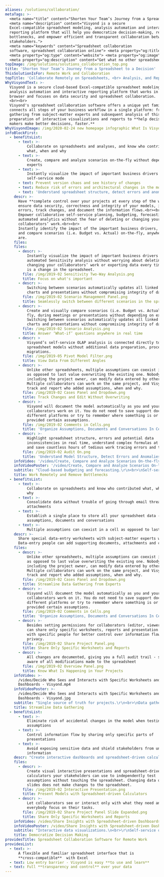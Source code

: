 ```yaml
---
aliases: /solutions/collaboration/
metaTags: >-
  <meta name="title" content="Shorten Your Team’s Journey from a Spreadsheet to a Decision"> 
  <meta name="description" content="Visyond is a secure
  Excel-compatible spreadsheet modeling, analysis automation and interactive
  reporting platform that will help you democratize decision-making, remove
  bottlenecks, and empower efficient and transparent collaboration between
  stakeholders."> 
  <meta name="keywords" content="Spreadsheet collaboration
  software, spreadsheet collaboration online"> <meta property="og:title" content="Shorten Your Team’s Journey from a Spreadsheet to a Decision"> 
  <meta property="og:type" content="website"> <meta property="og:image" content="https://visyond.com/img/Visyond%20Inforgraphics%20%20NEW%20v23%201.5x%20supersample.png"> 
  <meta property="og:description" content="Get what no other spreadsheet-based technology can give you. Carry out, in minutes, what takes experts hours or days to do."> <meta property="og:url" content="https://visyond.com/solutions/spreadsheet-collaboration-software"> 
topImage: /img/solutions/solutions_collaboration_top.png
title: 'Shorten Your Team’s Journey from a Spreadsheet to a Decision'
ThisSolutionIsFor: Remote Work and Collaboration
topTitle: 'Collaborate Remotely on Spreadsheets, <br> Analysis, and Reports'
WhyVisyondText: >-
  Visyond is a secure cloud-based Excel-compatible spreadsheet modeling,
  analysis automation and interactive reporting platform that works in the
  browser and focuses on data security and spreadsheet collaboration.
  <br><br>
  Visyond's spreadsheet collaboration software offers a unique yet familiar all-in-one integrated solution that
  connects all steps of your business workflow in a single platform: from data
  gathering from subject-matter experts and subsequent analysis of this data to
  preparation of interactive visualizations and reports to **help decision
  makers make better decisions, faster.**
WhyVisyondImage: /img/2020-02-24 new homepage infographic What Is Visyond.png
infoBlockFirst:
  - benefitsList:
      - text: >-
          Collaborate on spreadsheets and analyses, and know who contributed
          what, when and why
      - text: >-
          Create, compare and analyze scenarios on-the-fly without depending on
          experts
      - text: >-
          Instantly visualize the impact of important business drivers in
          self-service mode
      - text: Prevent version chaos and see history of changes
      - text: Reduce risk of errors and architectural changes in the model
      - text: 'Understand spreadsheet structure, detect errors and anomalies'
    descr: >-
      Have **complete control over your projects at every step of the way** and
      ensure data security, correctness and integrity of your models, identify
      errors, track changes, and document the information flows.<br><br>
      Empower collaborative self-service planning, budgeting, forecasting and
      automated analytics without the fear of deleting or changing your
      collaborators’ work.<br><br>
      Instantly identify the impact of the important business drivers, visualize
      and compare scenarios (i.e. Budget vs. Actual) on-the-fly, anywhere you
      are.
    files:
    files:
      - descr: >-
          Instantly visualize the impact of important business drivers with
          automated Sensitivity analysis without worrying about deleting or
          changing your collaborators’ work or exporting data every time there
          is a change in the spreadsheet.
        file: /img/2019-02 Sensitivity Two-Way Analysis.png
        title: Focus on what's important
      - descr: >-
          Switching between scenarios automatically updates all linked cells,
          charts and presentations without compromising integrity of data.
        file: /img/2019-02 Scenario Management Panel.png
        title: Seamlessly switch between different scenarios in the spreadsheet
      - descr: >-
          Create and visually compare scenarios (i.e. Budget vs. Actual) on the
          fly, during meetings or presentations without depending on experts.
          Switching between scenarios automatically updates all linked cells,
          charts and presentations without compromising integrity of data.
        file: /img/2019-02 Scenario Analysis.png
        title: Answer ‘What-if’ questions anywhere in real time
      - descr: >
          Visyond’s self-service OLAP analysis is connected directly to your
          spreadsheet models without additional data preparation, processing and
          migrations.
        file: /img/2019-05 Pivot Model Filter.png
        title: View Data From Different Angles
      - descr: >-
          Unlike other spreadsheets, multiple assumptions can coexist in a cell
          as opposed to last value overwriting the existing one. Nobody,
          including the project owner, can modify data entered by others.
          Multiple collaborators can work on the same project, and Visyond will
          track and report who added assumptions, when and why.
        file: /img/2019-02 Cases Panel and Dropdown.png
        title: Track Changes and Edit Without Overwriting
      - descr: >-
          Visyond will document the model automatically as you and your
          collaborators work on it. You do not need to save support documents on
          different platforms or try to remember where something is or who
          provided certain assumptions.
        file: /img/2019-02 Comments in Cells.png
        title: 'Organize Assumptions, Documents and Conversations In Cells'
      - descr: >-
          Highlight spreadsheet structure, errors and potential data
          inconsistencies in real time, understand complex formulas at a glance
          and save countless hours of tedious work tracing errors and typos.
        file: /img/2019-02 Audit On.png
        title: 'Understand Model Structure, Detect Errors and Anomalies'
    infoVideo: '/video/Create, Compare and Analyze Scenarios On-the-fly - Visyond.mp4'
    infoVideoPoster: '/video/Create, Compare and Analyze Scenarios On-the-fly - Visyond.jpg' 
    subtitle: "Cloud-based budgeting and forecasting.\r\n<br>\nSelf-service planning and analysis.\r\n<br>\nData governance and spreadsheet audit.\r"
    title: Work Remotely and Remove Bottlenecks
  - benefitsList:
      - text: >-
          Collaborate on spreadsheets and know who contributed what, when and
          why
      - text: >-
          Consolidate data without trouble of going through email threads and
          attachments
      - text: >-
          Establish a single place to store all your spreadsheet data - changes,
          assumptions, documents and conversations
      - text: >-
          Multiple assumptions can coexist in a cell as opposed to last value overwriting the existing one, and nobody,   including the project owner, can modify data entered by others.        
    descr: >-
      Share special data-entry worksheets with subject-matter experts where they can input data. Then use that data to update   any predictive model you have. Data-entry people will only see their specific data entry worksheets without seeing the rest of the model.<br><br>
      Data-entry people can add supporting documents, attachments and comments directly inside the relevant cells so you can easily locate the source of information.
    files:
      - descr: >-
          Unlike other spreadsheets, multiple assumptions can coexist in a cell
          as opposed to last value overwriting the existing one. Nobody,
          including the project owner, can modify data entered by others.
          Multiple collaborators can work on the same project, and Visyond will
          track and report who added assumptions, when and why.
        file: /img/2019-02 Cases Panel and Dropdown.png
        title: Streamline Data Gathering from Experts
      - descr: >-
          Visyond will document the model automatically as you and your
          collaborators work on it. You do not need to save support documents on
          different platforms or try to remember where something is or who
          provided certain assumptions.
        file: /img/2019-02 Comments in Cells.png
        title: 'Organize Assumptions, Documents and Conversations In Cells'
      - descr: >-
          Besides setting permissions for collaborators (editor, viewer), you
          can share only specific worksheets, reports and presentation slides
          with specific people for better control over information flow and data
          privacy.
        file: /img/2019-02 Share Project Panel.png
        title: Share Only Specific Worksheets and Reports
      - descr: >-
          All changes are documented, giving you a full audit trail - so you are
          aware of all modifications made to the spreadsheet
        file: /img/2019-02 Overview Panel.png
        title: Know What Is Happening in Your Projects
    infoVideo: >-
      /video/Decide Who Sees and Interacts with Specific Worksheets and
      Dashboards - Visyond.mp4
    infoVideoPoster: >-
      /video/Decide Who Sees and Interacts with Specific Worksheets and
      Dashboards - Visyond.jpg
    subtitle: "Single source of truth for projects.\r\n<br>\nData gathering without version chaos.\r\n<br>\nSecure and granular data sharing.\r"
    title: Streamline Data Gathering
  - benefitsList:
      - text: >-
          Eliminate risk of accidental changes in the model when testing
          assumptions
      - text: >-
          Control information flow by sharing only specific parts of
          presentations
      - text: >-
          Avoid exposing sensitive data and shield stakeholders from unnecessary
          information
    descr: "Create interactive dashboards and spreadsheet-driven calculators without technical know-how and enable your stakeholders to **independently answer ‘what-if’ questions** without fear of breaking the model or exposing sensitive information.\r<br><br>\nChanging data on the slides does not make changes to the spreadsheet, so you don’t have to worry about losing important information or introducing architectural changes to the model.\r"
    files:
      - descr: >-
          Create visual interactive presentations and spreadsheet-driven
          calculators your stakeholders can use to independently test
          assumptions without touching the spreadsheet. Changing data on the
          slides does not make changes to the spreadsheet.
        file: /img/2019-02 Interactive Presentation.png
        title: Present Models with Spreadsheet-driven Calculators
      - descr: >-
          Let collaborators see or interact only with what they need and let
          everybody focus on their tasks.
        file: /img/2019-02 Share Project Panel Slide Expanded.png
        title: Share Only Specific Worksheets and Reports
    infoVideo: /video/Share Insights with Spreadsheet-driven Dashboards - Visyond.mp4
    infoVideoPoster: /video/Share Insights with Spreadsheet-driven Dashboards - Visyond.jpg
    subtitle: "Interactive data visualizations.\n<br>\r\nSelf-service on ‘what-if’ questions.\r\n<br>\nSpreadsheet-driven calculators.\r"
    title: Democratize Decision Making
providesTitle: Spreadsheet Collaboration Software for Remote Work
providesList:
  - text: >-
      A flexible and familiar spreadsheet interface that is
      **cross-compatible**  with Excel
  - text: Low entry barrier - Visyond is easy **to use and learn**
  - text: Full **transparency and control** over your data
---
```

